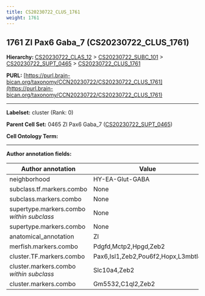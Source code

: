 ```yaml
---
title: CS20230722_CLUS_1761
weight: 1761
---
```

## 1761 ZI Pax6 Gaba_7 (CS20230722_CLUS_1761)
<b>Hierarchy: </b>
[CS20230722_CLAS_12](../CS20230722_CLAS_12) >
[CS20230722_SUBC_101](../CS20230722_SUBC_101) >
[CS20230722_SUPT_0465](../CS20230722_SUPT_0465) >
[CS20230722_CLUS_1761](../CS20230722_CLUS_1761)

**PURL:** [https://purl.brain-bican.org/taxonomy/CCN20230722/CS20230722_CLUS_1761](https://purl.brain-bican.org/taxonomy/CCN20230722/CS20230722_CLUS_1761)

---


**Labelset:** cluster (Rank: 0)

**Parent Cell Set:** 0465 ZI Pax6 Gaba_7 ([CS20230722_SUPT_0465](../CS20230722_SUPT_0465))



**Cell Ontology Term:** 

[MARKER GENES.]: #


---

[TRANSFERRED ANNOTATIONS.]: #


[AUTHOR ANNOTATION FIELDS.]: #


**Author annotation fields:**

| Author annotation | Value |
|-------------------|-------|
|neighborhood|HY-EA-Glut-GABA|
|subclass.tf.markers.combo|None|
|subclass.markers.combo|None|
|supertype.markers.combo _within subclass_|None|
|supertype.markers.combo|None|
|anatomical_annotation|ZI|
|merfish.markers.combo|Pdgfd,Mctp2,Hpgd,Zeb2|
|cluster.TF.markers.combo|Pax6,Isl1,Zeb2,Pou6f2,Hopx,L3mbtl4|
|cluster.markers.combo _within subclass_|Slc10a4,Zeb2|
|cluster.markers.combo|Gm5532,C1ql2,Zeb2|
